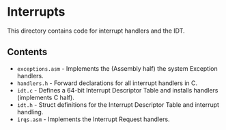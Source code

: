 # Interrupts
This directory contains code for interrupt handlers and the IDT.

## Contents
- `exceptions.asm` - Implements the (Assembly half) the system Exception handlers.
- `handlers.h` - Forward declarations for all interrupt handlers in C.
- `idt.c` - Defines a 64-bit Interrupt Descriptor Table and installs handlers (implements C half).
- `idt.h` - Struct definitions for the Interrupt Descriptor Table and interrupt handling.
- `irqs.asm` - Implements the Interrupt Request handlers.
